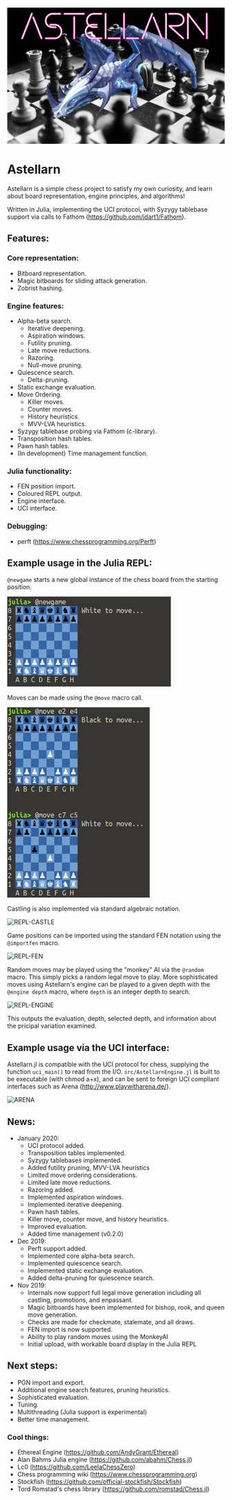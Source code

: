 ![LOGO](https://github.com/J-Revell/Astellarn/blob/master/logo.png)
# Astellarn
Astellarn is a simple chess project to satisfy my own curiosity, and learn about board representation, engine principles, and algorithms!

Written in Julia, implementing the UCI protocol, with Syzygy tablebase support via calls to Fathom (https://github.com/jdart1/Fathom).

## Features:

### Core representation:
* Bitboard representation.
* Magic bitboards for sliding attack generation.
* Zobrist hashing.

### Engine features:
* Alpha-beta search.
  - Iterative deepening.
  - Aspiration windows.
  - Futility pruning.
  - Late move reductions.
  - Razoring.
  - Null-move pruning.
* Quiescence search.
  - Delta-pruning.
* Static exchange evaluation.
* Move Ordering.
  - Killer moves.
  - Counter moves.
  - History heuristics.
  - MVV-LVA heuristics.
* Syzygy tablebase probing via Fathom (c-library).
* Transposition hash tables.
* Pawn hash tables.
* (In development) Time management function.


### Julia functionality:
* FEN position import.
* Coloured REPL output.
* Engine interface.
* UCI interface.

### Debugging:
* perft (https://www.chessprogramming.org/Perft)

## Example usage in the Julia REPL:
`@newgame` starts a new global instance of the chess board from the starting position.

![REPL-NEWGAME](https://github.com/J-Revell/Astellarn/blob/master/img/repl-newgame.jpg)

Moves can be made using the `@move` macro call.

![REPL-MOVE](https://github.com/J-Revell/Astellarn/blob/master/img/repl-move.png)

Castling is also implemented via standard algebraic notation.

![REPL-CASTLE](https://raw.githubusercontent.com/J-Revell/ChessProject/master/img/repl-castle.jpg)

Game positions can be imported using the standard FEN notation using the `@importfen` macro.

![REPL-FEN](https://raw.githubusercontent.com/J-Revell/ChessProject/master/img/repl-fen.jpg)

Random moves may be played using the "monkey" AI via the `@random` macro. This simply picks a random legal move to play. More sophisticated moves using Astellarn's engine can be played to a given depth with the `@engine depth` macro, where `depth` is an integer depth to search.

![REPL-ENGINE](https://raw.githubusercontent.com/J-Revell/ChessProject/master/img/repl-engine.jpg)

This outputs the evaluation, depth, selected depth, and information about the pricipal variation examined.

## Example usage via the UCI interface:
Astellarn.jl is compatible with the UCI protocol for chess, supplying the function `uci_main()` to read from the I/O. `src/AstellarnEngine.jl` is built to be executable (with chmod a+x), and can be sent to foreign UCI compliant interfaces such as Arena (http://www.playwitharena.de/).

 ![ARENA](https://raw.githubusercontent.com/J-Revell/ChessProject/master/img/arena.png)


## News:
* January 2020:
  - UCI protocol added.
  - Transposition tables implemented.
  - Syzygy tablebases implemented.
  - Added futility pruning, MVV-LVA heuristics
  - Limited move ordering considerations.
  - Limited late move reductions.
  - Razoring added.
  - Implemented aspiration windows.
  - Implemented iterative deepening.
  - Pawn hash tables.
  - Killer move, counter move, and history heuristics.
  - Improved evaluation.
  - Added time management (v0.2.0)
* Dec 2019:
  - Perft support added.
  - Implemented core alpha-beta search.
  - Implemented quiescence search.
  - Implemented static exchange evaluation.
  - Added delta-pruning for quiescence search.
* Nov 2019: 
  - Internals now support full legal move generation including all castling, promotions, and enpassant. 
  - Magic bitboards have been implemented for bishop, rook, and queen move generation. 
  - Checks are made for checkmate, stalemate, and all draws. 
  - FEN import is now supported.
  - Ability to play random moves using the MonkeyAI
  - Initial upload, with workable board display in the Julia REPL

## Next steps:
* PGN import and export.
* Additional engine search features, pruning heuristics.
* Sophisticated evaluation.
* Tuning.
* Multithreading (Julia support is experimental)
* Better time management.

### Cool things:
* Ethereal Engine (https://github.com/AndyGrant/Ethereal)
* Alan Bahms Julia engine (https://github.com/abahm/Chess.jl)
* Lc0 (https://github.com/LeelaChessZero)
* Chess programming wiki (https://www.chessprogramming.org)
* Stockfish (https://github.com/official-stockfish/Stockfish)
* Tord Romstad's chess library (https://github.com/romstad/Chess.jl)
